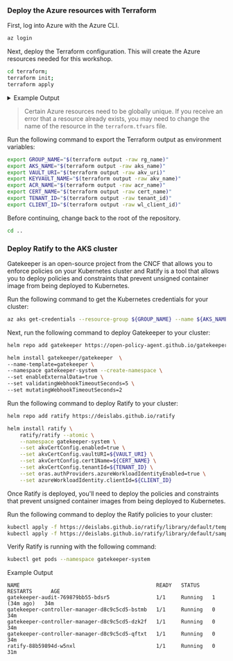 ### Deploy the Azure resources with Terraform

First, log into Azure with the Azure CLI.

```bash
az login
```

Next, deploy the Terraform configuration. This will create the Azure resources needed for this workshop.

```bash
cd terraform;
terraform init;
terraform apply
```

<details>
<summary>Example Output</summary>

```output
azurerm_resource_group.rg: Creating...
azurerm_resource_group.rg: Creation complete after 1s [id=/subscriptions/00000000-0000-0000-0000-000000000000/resourceGroups/rg]
azurerm_key_vault.kv: Creating...
azurerm_key_vault.kv: Creation complete after 4s [id=https://kv.vault.azure.net]
azurerm_user_assigned_identity.ua: Creating...
azurerm_user_assigned_identity.ua: Creation complete after 1s [id=/subscriptions/00000000-0000-0000-0000-000000000000/resourcegroups/rg/providers/Microsoft.ManagedIdentity/userAssignedIdentities/ua]
azurerm_container_registry.acr: Creating...
```

</details>


<div class="warning" data-title="warning">

> Certain Azure resources need to be globally unique. If you receive an error that a resource already exists, you may need to change the name of the resource in the `terraform.tfvars` file.

</div>

Run the following command to export the Terraform output as environment variables:

```bash
export GROUP_NAME="$(terraform output -raw rg_name)"
export AKS_NAME="$(terraform output -raw aks_name)"
export VAULT_URI="$(terraform output -raw akv_uri)"
export KEYVAULT_NAME="$(terraform output -raw akv_name)"
export ACR_NAME="$(terraform output -raw acr_name)"
export CERT_NAME="$(terraform output -raw cert_name)"
export TENANT_ID="$(terraform output -raw tenant_id)"
export CLIENT_ID="$(terraform output -raw wl_client_id)"
```

Before continuing, change back to the root of the repository.

```bash
cd ..
```

### Deploy Ratify to the AKS cluster

Gatekeeper is an open-source project from the CNCF that allows you to enforce policies on your Kubernetes cluster and Ratify is a tool that allows you to deploy policies and constraints that prevent unsigned container image from being deployed to Kubernetes.

Run the following command to get the Kubernetes credentials for your cluster:

```bash
az aks get-credentials --resource-group ${GROUP_NAME} --name ${AKS_NAME}
```

Next, run the following command to deploy Gatekeeper to your cluster:

```bash
helm repo add gatekeeper https://open-policy-agent.github.io/gatekeeper/charts

helm install gatekeeper/gatekeeper  \
--name-template=gatekeeper \
--namespace gatekeeper-system --create-namespace \
--set enableExternalData=true \
--set validatingWebhookTimeoutSeconds=5 \
--set mutatingWebhookTimeoutSeconds=2
```

Run the following command to deploy Ratify to your cluster:

```bash
helm repo add ratify https://deislabs.github.io/ratify

helm install ratify \
    ratify/ratify --atomic \
    --namespace gatekeeper-system \
    --set akvCertConfig.enabled=true \
    --set akvCertConfig.vaultURI=${VAULT_URI} \
    --set akvCertConfig.cert1Name=${CERT_NAME} \
    --set akvCertConfig.tenantId=${TENANT_ID} \
    --set oras.authProviders.azureWorkloadIdentityEnabled=true \
    --set azureWorkloadIdentity.clientId=${CLIENT_ID}
```

Once Ratify is deployed, you'll need to deploy the policies and constraints that prevent unsigned container images from being deployed to Kubernetes.

Run the following command to deploy the Ratify policies to your cluster:

<!-- TODO: Write custom template block deployment and pods -->

```bash
kubectl apply -f https://deislabs.github.io/ratify/library/default/template.yaml
kubectl apply -f https://deislabs.github.io/ratify/library/default/samples/constraint.yaml
```

Verify Ratify is running with the following command:

```bash
kubectl get pods --namespace gatekeeper-system
```

<detials>
<summary>Example Output</summary>

```output
NAME                                            READY   STATUS    RESTARTS      AGE
gatekeeper-audit-769879bb55-bdsr5               1/1     Running   1 (34m ago)   34m
gatekeeper-controller-manager-d8c9c5cd5-bstmb   1/1     Running   0             34m
gatekeeper-controller-manager-d8c9c5cd5-dzk2f   1/1     Running   0             34m
gatekeeper-controller-manager-d8c9c5cd5-qftxt   1/1     Running   0             34m
ratify-88b59894d-w5nxl                          1/1     Running   0             31m
```

</details>